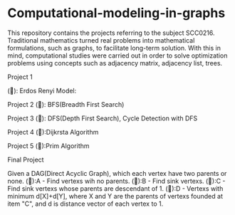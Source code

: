 # Computational-modeling-in-graphs



This repository contains the projects referring to the subject SCC0216. Traditional mathematics turned real problems into mathematical formulations, such as graphs, to facilitate long-term solution. With this in mind, computational studies were carried out in order to solve optimization problems using concepts such as adjacency matrix, adjacency list, trees.

Project 1


  (&#x1F534;): Erdos Renyi Model:
  
Project 2
  (&#x1F534;):  BFS(Breadth First Search)

Project 3
  (&#x1F534;):  DFS(Depth First Search),
   Cycle Detection with DFS

Project 4
   (&#x1F534;):Dijkrsta Algorithm
  
Project 5
  (&#x1F534;):Prim Algorithm
  
  
Final Project
  
   Given a DAG(Direct Acyclic Graph), which each vertex have two parents or none.
  (&#x1F534;):A - Find vertexs wih no parents.
  (&#x1F534;):B - Find sink vertexs.
  (&#x1F534;):C - Find sink vertexs whose parents are descendant of 1.
  (&#x1F534;):D - Vertexs with minimum d[X]+d[Y], where X and Y are the parents of vertexs founded at item "C", and d is distance vector of each vertex to 1.

